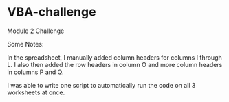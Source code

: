 # VBA-challenge
Module 2 Challenge

Some Notes:

In the spreadsheet, I manually added column headers for columns I through L.  I also then added the row headers in column O and more column headers in columns P and Q.

I was able to write one script to automatically run the code on all 3 worksheets at once.
